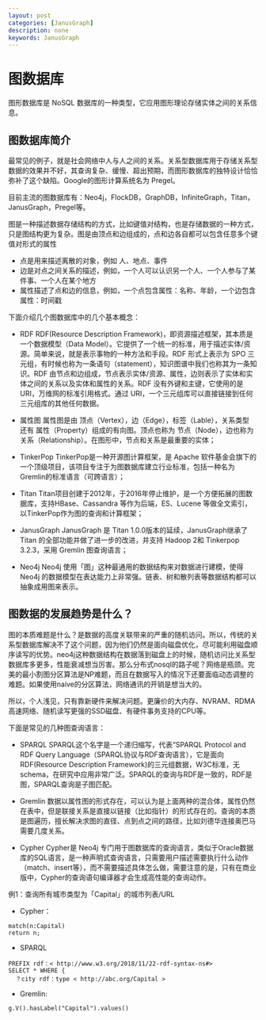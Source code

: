 ```yaml
---
layout: post
categories: [JanusGraph]
description: none
keywords: JanusGraph
---
```

# 图数据库
图形数据库是 NoSQL 数据库的一种类型，它应用图形理论存储实体之间的关系信息。

## 图数据库简介
最常见的例子，就是社会网络中人与人之间的关系。关系型数据库用于存储关系型数据的效果并不好，其查询复杂、缓慢、超出预期，而图形数据库的独特设计恰恰弥补了这个缺陷。Google的图形计算系统名为 Pregel。

目前主流的图数据库有：Neo4j，FlockDB，GraphDB，InfiniteGraph，Titan，JanusGraph，Pregel等。

图是一种描述数据存储结构的方式，比如键值对结构，也是存储数据的一种方式，只是图结构更为复杂。图是由顶点和边组成的，点和边各自都可以包含任意多个键值对形式的属性
- 点是用来描述离散的对象，例如 人、地点、事件
- 边是对点之间关系的描述，例如，一个人可以认识另一个人、一个人参与了某件事、一个人在某个地方
- 属性描述了点和边的信息，例如，一个点包含属性：名称、年龄，一个边包含属性：时间戳

下面介绍几个图数据库中的几个基本概念：
- RDF
RDF(Resource Description Framework)，即资源描述框架，其本质是一个数据模型（Data Model）。它提供了一个统一的标准，用于描述实体/资源。简单来说，就是表示事物的一种方法和手段。RDF 形式上表示为 SPO 三元组，有时候也称为一条语句（statement），知识图谱中我们也称其为一条知识。RDF 由节点和边组成，节点表示实体/资源、属性，边则表示了实体和实体之间的关系以及实体和属性的关系。RDF 没有外键和主键，它使用的是 URI，万维网的标准引用格式。通过 URI，一个三元组库可以直接链接到任何三元组库的其他任何数据。
- 属性图
属性图是由 顶点（Vertex），边（Edge），标签（Lable），关系类型 还有 属性（Property）组成的有向图。顶点也称为 节点（Node），边也称为 关系（Relationship）。在图形中，节点和关系是最重要的实体；

- TinkerPop
TinkerPop是一种开源图计算框架，是 Apache 软件基金会旗下的一个顶级项目，该项目专注于为图数据库建立行业标准，包括一种名为Gremlin的标准语言（可跨语言）；

- Titan
Titan项目创建于2012年，于2016年停止维护，是一个方便拓展的图数据库，支持HBase、Cassandra 等作为后端，ES、Lucene 等做全文索引，以TinkerPop作为图的查询和计算框架；

- JanusGraph
JanusGraph 是 Titan 1.0.0版本的延续，JanusGraph继承了 Titan 的全部功能并做了进一步的改进，并支持 Hadoop 2和 Tinkerpop 3.2.3，采用 Gremlin 图查询语言；

- Neo4j
Neo4j 使用「图」这种最通用的数据结构来对数据进行建模，使得 Neo4j 的数据模型在表达能力上非常强。链表、树和散列表等数据结构都可以抽象成用图来表示。

## 图数据的发展趋势是什么？
图的本质难题是什么？是数据的高度关联带来的严重的随机访问。所以，传统的关系型数据库解决不了这个问题，因为他们仍然是面向磁盘优化，尽可能利用磁盘顺序读写的优势。neo4j这种数据结构在数据落到磁盘上的时候，随机访问比关系型数据库多更多，性能衰减想当厉害。那么分布式nosql的路子呢？网络是瓶颈。完美的最小割图分区算法是NP难题，而且在数据写入的情况下还要面临动态调整的难题。如果使用naive的分区算法，网络通讯的开销是想当大的。

所以，个人浅见，只有靠新硬件来解决问题。更廉价的大内存、NVRAM、RDMA高速网络、随机读写更强的SSD磁盘、有硬件事务支持的CPU等。

下面是常见的几种图查询语言：
- SPARQL
SPARQL这个名字是一个递归缩写，代表“SPARQL Protocol and RDF Query Language（SPARQL协议与RDF查询语言），它是面向RDF(Resource Description Framework)的三元组数据，W3C标准，无schema，在研究中应用非常广泛。SPARQL的查询与RDF是一致的，RDF是图，SPARQL查询是子图匹配。

- Gremlin 
数据以属性图的形式存在，可以认为是上面两种的混合体，属性仍然在表中，但是联接关系是直接以链接（比如指针）的形式存在的。查询的本质是图遍历，擅长解决求图的直径、点到点之间的路径，比如刘德华连接奥巴马需要几度关系。

- Cypher
Cypher是 Neo4j 专门用于图数据库的查询语言，类似于Oracle数据库的SQL语言，是一种声明式查询语言，只需要用户描述需要执行什么动作（match、insert等），而不需要描述具体怎么做，需要注意的是，只有在商业版中，Cypher的查询语句编译器才会生成高性能的查询动作。

例1：查询所有城市类型为「Capital」的城市列表/URL
- Cypher：
```
match(n:Capital)
return n;
```
- SPARQL
```
PREFIX rdf：< http://www.w3.org/2018/11/22-rdf-syntax-ns#>
SELECT * WHERE {
  ？city rdf：type < http://abc.org/Capital >
```
- Gremlin:
```
g.V().hasLabel("Capital").values()
```

















